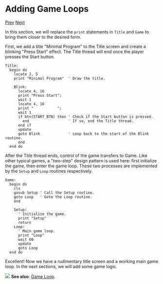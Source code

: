 # Adding Game Loops

[Prev]() [Next]()

In this section, we will replace the `print` statements in `Title` and `Game` to bring them closer to the desired form.

First, we add a title "Minimal Program" to the Title screen and create a blinking "Press Start" effect. The Title thread will end once the player presses the Start button.

```basic
Title:
  begin do
    locate 2, 5
    print "Minimal Program"  ' Draw the title.

    Blink:
      locate 4, 16
      print "Press Start";
      wait 1
      locate 4, 16
      print "           ";
      wait 1
      if btn(START_BTN) then ' Check if the Start button is pressed.
        end                  ' If so, end the Title thread.
      end if
      update
      goto Blink             ' Loop back to the start of the Blink routine.
      end
  end do
```
<!-- prg
!edit, run, title="Title loop", style=""
join start Title
goto Game
end

Title:
  begin do
    locate 2, 5
    print "Minimal Program"  ' Draw the title.

    Blink:
      locate 4, 16
      print "Press Start";
      wait 1
      locate 4, 16
      print "           ";
      wait 1
      if btn(START_BTN) then ' Check if the Start button is pressed.
        end                  ' If so, end the Title thread.
      end if
      update
      goto Blink             ' Loop back to the start of the Blink routine.
      end
  end do

Game:
  cls
  print "Game"
  end
-->

After the Title thread ends, control of the game transfers to Game. Like other typical games, a "two-step" design pattern is used here: first initialize the game, then enter the game loop. These two processes are implemented by the `Setup` and `Loop` routines respectively.

```basic
Game:
  begin do
    cls
    gosub Setup ' Call the Setup routine.
    goto Loop   ' Goto the Loop routine.
    end

    Setup:
      ' Initialize the game.
      print "Setup"
      return
    Loop:
      ' Main game loop.
      print "Loop"
      wait 60
      update
      goto Loop
  end do
```
<!-- prg
!edit, run, title="Game loop", style=""
join start Title
goto Game
end

Title:
  begin do
    locate 2, 5
    print "Minimal Program"

    Blink:
      locate 4, 16
      print "Press Start";
      wait 1
      locate 4, 16
      print "           ";
      wait 1
      if btn(START_BTN) then
        end
      end if
      update
      goto Blink
      end
  end do

Game:
  begin do
    cls
    gosub Setup ' Call the Setup routine.
    goto Loop   ' Goto the Loop routine.
    end

    Setup:
      ' Initialize the game.
      print "Setup"
      return
    Loop:
      ' Main game loop.
      print "Loop"
      wait 60
      update
      goto Loop
  end do
-->

Excellent! Now we have a rudimentary title screen and a working main game loop. In the next sections, we will add some game logic.

<div class="content-highlight" style="min-height: 48px;">
  <img src="imgs/logo-nokbd.png" class="logo-tip">
  <span class="content-text">
    <strong>See also</strong>: <a href="game-loop.html" class="nav-link">Game Loop</a>.
  </span>
</div>
